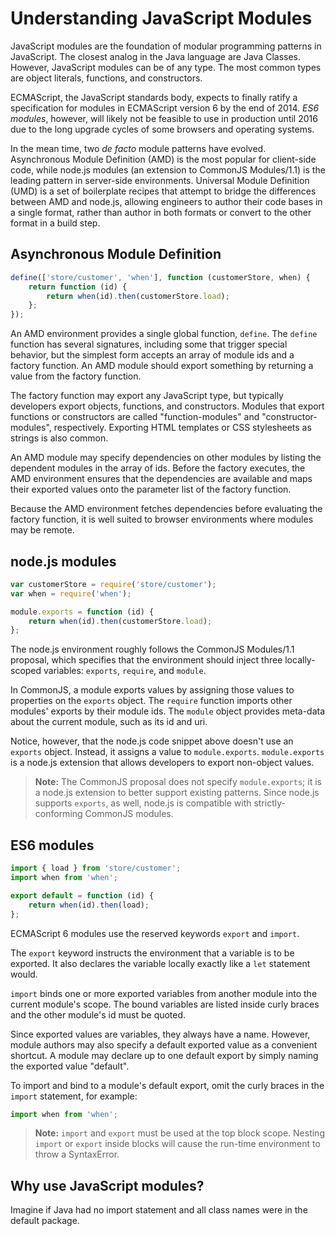 # Understanding JavaScript Modules

JavaScript modules are the foundation of modular programming patterns in
JavaScript. The closest analog in the Java language are Java Classes.
However, JavaScript modules can be of any type.  The most common types
are object literals, functions, and constructors.

ECMAScript, the JavaScript standards body, expects to finally ratify
a specification for modules in ECMAScript version 6 by the end of 2014.
*ES6 modules*, however, will likely not be feasible to use in production
until 2016 due to the long upgrade cycles of some browsers and
operating systems.

In the mean time, two *de facto* module patterns have evolved.
Asynchronous Module Definition (AMD) is the most popular for client-side
code, while node.js modules (an extension to CommonJS Modules/1.1)
is the leading pattern in server-side environments.  Universal Module
Definition (UMD) is a set of boilerplate recipes that attempt to bridge the
differences between AMD and node.js, allowing engineers to author their
code bases in a single format, rather than author in both formats or
convert to the other format in a build step.

## Asynchronous Module Definition

```javascript
define(['store/customer', 'when'], function (customerStore, when) {
    return function (id) {
        return when(id).then(customerStore.load);
    };
});
```

An AMD environment provides a single global function, `define`.  The
`define` function has several signatures, including some that
trigger special behavior, but the simplest form accepts an array
of module ids and a factory function.  An AMD module should export
something by returning a value from the factory function.

The factory function may export any JavaScript type, but typically
developers export objects, functions, and constructors.
Modules that export functions or constructors are called
"function-modules" and "constructor-modules", respectively.
Exporting HTML templates or CSS stylesheets as strings is also common.

An AMD module may specify dependencies on other modules by listing the
dependent modules in the array of ids.  Before the factory executes,
the AMD environment ensures that the dependencies are available and
maps their exported values onto the parameter list of the factory function.

Because the AMD environment fetches dependencies before evaluating the
factory function, it is well suited to browser environments where
modules may be remote.

## node.js modules

```javascript
var customerStore = require('store/customer');
var when = require('when');

module.exports = function (id) {
    return when(id).then(customerStore.load);
};
```

The node.js environment roughly follows the CommonJS Modules/1.1 proposal,
which specifies that the environment should inject three locally-scoped
variables: `exports`, `require`, and `module`.

In CommonJS, a module exports values by assigning those values to properties
on the `exports` object.  The `require` function imports other modules'
exports by their module ids. The `module` object provides meta-data about
the current module, such as its id and uri.

Notice, however, that the node.js code snippet above doesn't use an `exports`
object. Instead, it assigns a value to `module.exports`.  `module.exports`
is a node.js extension that allows developers to export non-object values.

> **Note:** The CommonJS proposal does not specify `module.exports`;
> it is a node.js extension to better support existing patterns.
> Since node.js supports `exports`, as well, node.js is compatible with
> strictly-conforming CommonJS modules.

## ES6 modules

```js
import { load } from 'store/customer';
import when from 'when';

export default = function (id) {
    return when(id).then(load);
};
```

ECMAScript 6 modules use the reserved keywords `export` and `import`.

The `export` keyword instructs the environment that a variable is to be
exported.  It also declares the variable locally exactly like a `let`
statement would.

`import` binds one or more exported variables from another module
into the current module's scope.  The bound variables are listed inside
curly braces and the other module's id must be quoted.

Since exported values are variables, they always have a name.  However,
module authors may also specify a default exported value as a convenient
shortcut.  A module may declare up to one default export by simply naming
the exported value "default".

To import and bind to a module's default export, omit the curly braces
in the `import` statement, for example:

```js
import when from 'when';
```

> **Note:** `import` and `export` must be used at the top block scope.
> Nesting `import` or `export` inside blocks will cause the run-time
> environment to throw a SyntaxError.

## Why use JavaScript modules?

Imagine if Java had no import statement and all class names were in
the default package.
